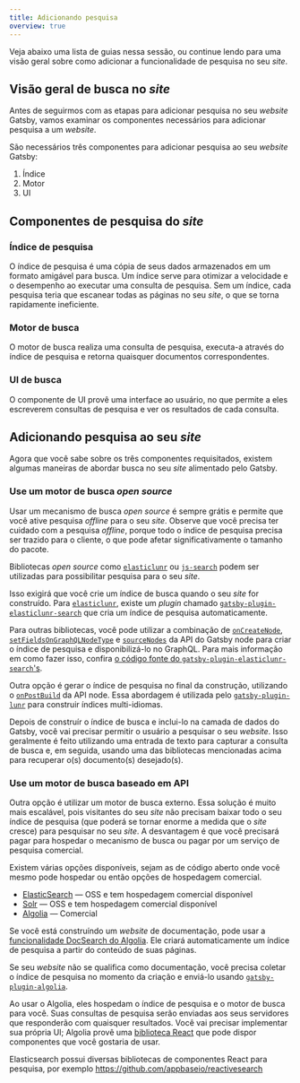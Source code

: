 ```yaml
---
title: Adicionando pesquisa
overview: true
---
```


Veja abaixo uma lista de guias nessa sessão, ou continue lendo para uma visão geral sobre como adicionar a funcionalidade de pesquisa no seu _site_.
<GuideList slug={props.slug} />

## Visão geral de busca no _site_

Antes de seguirmos com as etapas para adicionar pesquisa no seu _website_ Gatsby, vamos examinar os componentes necessários para adicionar pesquisa a um _website_.

São necessários três componentes para adicionar pesquisa ao seu _website_ Gatsby:

1. Índice
2. Motor
3. UI

## Componentes de pesquisa do _site_

### Índice de pesquisa

O índice de pesquisa é uma cópia de seus dados armazenados em um formato amigável para busca. Um índice serve para otimizar a velocidade e o desempenho ao executar uma consulta de pesquisa. Sem um índice, cada pesquisa teria que escanear todas as páginas no seu _site_, o que se torna rapidamente ineficiente.

### Motor de busca

O motor de busca realiza uma consulta de pesquisa, executa-a através do índice de pesquisa e retorna quaisquer documentos correspondentes.

### UI de busca

O componente de UI provê uma interface ao usuário, no que permite a eles escreverem consultas de pesquisa e ver os resultados de cada consulta.

## Adicionando pesquisa ao seu _site_

Agora que você sabe sobre os três componentes requisitados, existem algumas maneiras de abordar busca no seu _site_ alimentado pelo Gatsby.

### Use um motor de busca _open source_

Usar um mecanismo de busca _open source_ é sempre grátis e permite que você ative pesquisa _offline_ para o seu _site_. Observe que você precisa ter cuidado com a pesquisa _offline_, porque todo o índice de pesquisa precisa ser trazido para o cliente, o que pode afetar significativamente o tamanho do pacote.

Bibliotecas _open source_ como [`elasticlunr`](https://www.npmjs.com/package/elasticlunr) ou [`js-search`](https://github.com/bvaughn/js-search) podem ser utilizadas para possibilitar pesquisa para o seu _site_.

Isso exigirá que você crie um índice de busca quando o seu _site_ for construído. Para [`elasticlunr`](https://www.npmjs.com/package/elasticlunr), existe um _plugin_ chamado [`gatsby-plugin-elasticlunr-search`](https://github.com/gatsby-contrib/gatsby-plugin-elasticlunr-search) que cria um índice de pesquisa automaticamente.

Para outras bibliotecas, você pode utilizar a combinação de [`onCreateNode`](/docs/node-apis/#onCreateNode), [`setFieldsOnGraphQLNodeType`](/docs/node-apis/#setFieldsOnGraphQLNodeType) e [`sourceNodes`](/docs/node-apis/#sourceNodes)  da API do Gatsby node para criar o índice de pesquisa e disponibilizá-lo no GraphQL. Para mais informação em como fazer isso, confira [o código fonte do `gatsby-plugin-elasticlunr-search`'s](https://github.com/gatsby-contrib/gatsby-plugin-elasticlunr-search/blob/master/src/gatsby-node.js#L96-L131).

Outra opção é gerar o índice de pesquisa no final da construção, utilizando o [`onPostBuild`](/docs/node-apis/#onPostBuild) da API node. Essa abordagem é utilizada pelo [`gatsby-plugin-lunr`](https://github.com/humanseelabs/gatsby-plugin-lunr) para construir índices multi-idiomas.

Depois de construír o índice de busca e inclui-lo na camada de dados do Gatsby, você vai precisar permitir o usuário a pesquisar o seu _website_. Isso geralmente é feito utilizando uma entrada de texto para capturar a consulta de busca e, em seguida, usando uma das bibliotecas mencionadas acima para recuperar o(s) documento(s) desejado(s).

### Use um motor de busca baseado em API

Outra opção é utilizar um motor de busca externo. Essa solução é muito mais escalável, pois visitantes do seu _site_ não precisam baixar todo o seu índice de pesquisa (que poderá se tornar enorme a medida que o _site_ cresce) para pesquisar no seu _site_. A desvantagem é que você precisará pagar para hospedar o mecanismo de busca ou pagar por um serviço de pesquisa comercial.

Existem várias opções disponíveis, sejam as de código aberto onde você mesmo pode hospedar ou então opções de hospedagem comercial.

- [ElasticSearch](https://www.elastic.co/products/elasticsearch) — OSS e tem hospedagem comercial disponível
- [Solr](http://lucene.apache.org/solr/) — OSS e tem hospedagem comercial disponível
- [Algolia](https://www.algolia.com/) — Comercial

Se você está construíndo um _website_ de documentação, pode usar a [funcionalidade DocSearch do Algolia](https://community.algolia.com/docsearch/). Ele criará automaticamente um índice de pesquisa a partir do conteúdo de suas páginas.

Se seu _website_ não se qualifica como documentação, você precisa coletar o índice de pesquisa no momento da criação e enviá-lo usando [`gatsby-plugin-algolia`](https://github.com/algolia/gatsby-plugin-algolia).

Ao usar o Algolia, eles hospedam o índice de pesquisa e o motor de busca para você. Suas consultas de pesquisa serão enviadas aos seus servidores que responderão com quaisquer resultados. Você vai precisar implementar sua própria UI; Algolia provê uma [biblioteca React](https://github.com/algolia/react-instantsearch) que pode dispor componentes que você gostaria de usar.

Elasticsearch possui diversas bibliotecas de componentes React para pesquisa, por exemplo https://github.com/appbaseio/reactivesearch